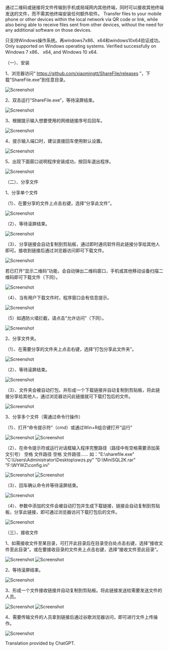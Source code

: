 通过二维码或链接将文件传输到手机或局域网内其他终端，同时可以接收其他终端发送的文件，而不需其他终端安装任何额外软件。
Transfer files to your mobile phone or other devices within the local network via QR code or link, while also being able to receive files sent from other devices, without the need for any additional software on those devices.


只支持Windows操作系统。再windows7x86、x64和windows10x64验证成功。
Only supported on Windows operating systems. Verified successfully on Windows 7 x86、 x64, and Windows 10 x64.


（一）、安装

1、浏览器访问“ https://github.com/xiaomingtt/ShareFile/releases ”，下载“ShareFile.exe”到任意目录。

 ![Screenshot](sharefile.files/image001.png)
 
2、双击运行“ShareFile.exe”，等待滚屏结束。

  ![Screenshot](sharefile.files/image003.png)
  
3、根据提示输入想要使用的网络链接序号后回车。

  ![Screenshot](sharefile.files/image005.png)
  
4、提示输入端口时，建议直接回车使用默认设置。

  ![Screenshot](sharefile.files/image007.png)
  
5、出现下面窗口说明程序安装成功，按回车退出程序。

  ![Screenshot](sharefile.files/image009.png)
  
（二）、分享文件

1、分享单个文件

（1）、在要分享的文件上点击右键，选择“分享此文件”。

  ![Screenshot](sharefile.files/image011.png)
  
（2）、等待滚屏结束。

 ![Screenshot](sharefile.files/image013.png)
 
（3）、分享链接会自动复制到剪贴板，通过即时通讯软件将此链接分享给其他人即可。接收到链接后通过浏览器访问即可下载文件。

 ![Screenshot](sharefile.files/image015.png)
 
若已打开“显示二维码”功能，会自动弹出二维码窗口，手机或其他移动设备扫描二维码即可下载文件（下同）。

 ![Screenshot](sharefile.files/image017.png)
 
（4）、当有用户下载文件时，程序窗口会有信息提示。

 ![Screenshot](sharefile.files/image019.png)
 
（5）如遇防火墙拦截，请点击“允许访问”（下同）。

 ![Screenshot](sharefile.files/image021.png)
 
2、分享文件夹。

（1）、在需要分享的文件夹上点击右键，选择“打包分享此文件夹”。

  ![Screenshot](sharefile.files/image023.png)
  
（2）、等待滚屏结束。

  ![Screenshot](sharefile.files/image025.jpg)
  
（3）、文件夹会被自动打包，并形成一个下载链接并自动复制到剪贴板，将此链接分享给其他人，通过浏览器访问此链接就可下载打包后的文件。

  ![Screenshot](sharefile.files/image026.png)
  
3、分享多个文件（需通过命令行操作）

（1）、打开“命令提示符”（cmd）或通过Win+R组合键打开“运行”

   ![Screenshot](sharefile.files/image028.png)
    ![Screenshot](sharefile.files/image030.png)
   
（2）、在命令提示符或运行对话框输入程序完整路径（路径中有空格需要添加英文引号） 空格 文件路径 空格 文件路径……
如："E:\sharefile.exe" "C:\Users\Administrator\Desktop\swzs.py" "D:\MiniSQL2K.rar" "F:\WYWZ\config.ini"

  ![Screenshot](sharefile.files/image032.png)
   ![Screenshot](sharefile.files/image034.png)
 
（3）、回车确认命令并等待滚屏结束。

 ![Screenshot](sharefile.files/image014.png)
 
（4）、参数中添加的文件会被自动打包并生成下载链接，链接会自动复制到剪贴板，分享此链接，即可通过浏览器访问下载打包后的文件。

  ![Screenshot](sharefile.files/image036.png)
  
（三）、接收文件

1、如需接收文件至某目录，可打开此目录后在目录空白处点击右键，选择“接收文件至此目录”。或在要接收目录的文件夹上点击右键，选择“接收文件至此目录”。

   ![Screenshot](sharefile.files/image038.png)
    ![Screenshot](sharefile.files/image040.png)
    
2、等待滚屏结束。

 ![Screenshot](sharefile.files/image014.png)
 
3、形成一个文件接收链接并自动复制到剪贴板。将此链接发送给需要发送文件的人员。

  ![Screenshot](sharefile.files/image042.png)
   ![Screenshot](sharefile.files/image044.png)
 
4、需要传输文件的人员拿到链接后通过谷歌浏览器访问，即可进行文件上传操作。

  ![Screenshot](sharefile.files/image046.png)





Translation provided by ChatGPT.
